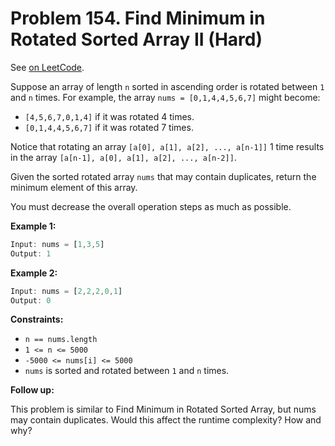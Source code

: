 Problem 154. Find Minimum in Rotated Sorted Array II (Hard)
===========================================================

See [on LeetCode](https://leetcode.com/problems/find-minimum-in-rotated-sorted-array-ii/).

Suppose an array of length `n` sorted in ascending order is rotated between `1` and `n` times.
For example, the array `nums = [0,1,4,4,5,6,7]` might become:

* `[4,5,6,7,0,1,4]` if it was rotated 4 times.
* `[0,1,4,4,5,6,7]` if it was rotated 7 times.

Notice that rotating an array `[a[0], a[1], a[2], ..., a[n-1]]` 1 time results in the array
`[a[n-1], a[0], a[1], a[2], ..., a[n-2]]`.

Given the sorted rotated array `nums` that may contain duplicates, return the minimum
element of this array.

You must decrease the overall operation steps as much as possible.

**Example 1:**

```Rust
Input: nums = [1,3,5]
Output: 1
```

**Example 2:**

```Rust
Input: nums = [2,2,2,0,1]
Output: 0
```

**Constraints:**

* `n == nums.length`
* `1 <= n <= 5000`
* `-5000 <= nums[i] <= 5000`
* `nums` is sorted and rotated between `1` and `n` times.

**Follow up:**

This problem is similar to Find Minimum in Rotated Sorted Array, but nums may
contain duplicates. Would this affect the runtime complexity? How and why?
